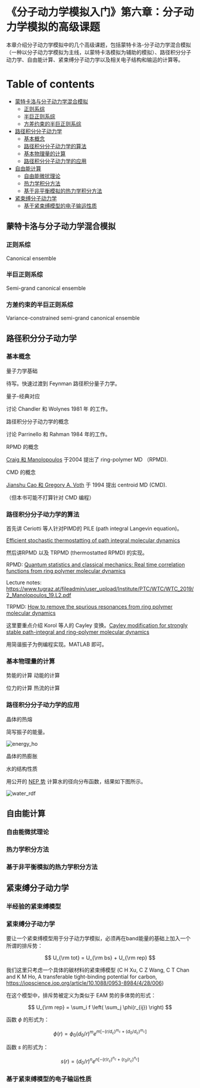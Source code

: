 
# 《分子动力学模拟入门》第六章：分子动力学模拟的高级课题


本章介绍分子动力学模拟中的几个高级课题，包括蒙特卡洛-分子动力学混合模拟（一种以分子动力学模拟为主线，以蒙特卡洛模拟为辅助的模拟）、路径积分分子动力学、自由能计算、紧束缚分子动力学以及相关电子结构和输运的计算等。

# Table of contents
- [蒙特卡洛与分子动力学混合模拟](#蒙特卡洛与分子动力学混合模拟)
  - [正则系综](#正则系综)
  - [半巨正则系综](#半巨正则系综)
  - [方差约束的半巨正则系综](#方差约束的半巨正则系综)
- [路径积分分子动力学](#路径积分分子动力学)
  - [基本概念](#基本概念)
  - [路径积分分子动力学的算法](#路径积分分子动力学的算法)
  - [基本物理量的计算](#基本物理量的计算)
  - [路径积分分子动力学的应用](#路径积分分子动力学的应用)
- [自由能计算](#自由能计算)
  - [自由能微扰理论](#自由能微扰理论)
  - [热力学积分方法](#热力学积分方法)
  - [基于非平衡模拟的热力学积分方法](#基于非平衡模拟的热力学积分方法)
- [紧束缚分子动力学](#紧束缚分子动力学)
  - [基于紧束缚模型的电子输运性质](#基于紧束缚模型的电子输运性质)

## 蒙特卡洛与分子动力学混合模拟

### 正则系综

Canonical ensemble

### 半巨正则系综

Semi-grand canonical ensemble

### 方差约束的半巨正则系综

Variance-constrained semi-grand canonical ensemble


## 路径积分分子动力学

### 基本概念

量子力学基础

待写。快速过渡到 Feynman 路径积分量子力学。

量子-经典对应

讨论 Chandler 和 Wolynes 1981 年 的工作。

 路径积分分子动力学的概念

讨论 Parrinello 和 Rahman 1984 年的工作。

RPMD 的概念

[Craig 和 Manolopoulos](https://doi.org/10.1063/1.1777575) 于2004 提出了 ring-polymer MD （RPMD).

CMD 的概念

[Jianshu Cao 和 Gregory A. Voth](https://doi.org/10.1063/1.467175) 于 1994 提出 centroid MD (CMD).

（但本书可能不打算针对 CMD 编程）

### 路径积分分子动力学的算法

首先讲 Ceriotti 等人针对PIMD的 PILE (path integral Langevin equation)。

[Efficient stochastic thermostatting of path integral molecular dynamics](https://doi.org/10.1063/1.3489925)

然后讲RPMD 以及 TRPMD (thermostatted RPMD) 的实现。

RPMD: [Quantum statistics and classical mechanics: Real time correlation functions from ring polymer molecular dynamics](https://doi.org/10.1063/1.1777575)

Lecture notes:
https://www.tugraz.at/fileadmin/user_upload/Institute/PTC/WTC/WTC_2019/2_Manolopoulos_19.L2.pdf

TRPMD: [How to remove the spurious resonances from ring polymer molecular dynamics](https://doi.org/10.1063/1.4883861)

这里要重点介绍 Korol 等人的 Cayley 变换。[Cayley modification for strongly stable path-integral and ring-polymer molecular dynamics](https://doi.org/10.1063/1.5120282)

用简谐振子为例编程实现。MATLAB 即可。

### 基本物理量的计算

势能的计算
动能的计算

位力的计算
热流的计算

### 路径积分分子动力学的应用

晶体的热熔

简写振子的能量。

![energy_ho](src/pimd/energy.png)

晶体的热膨胀

水的结构性质

用公开的 [NEP 势](https://gitlab.com/brucefan1983/nep-data) 计算水的径向分布函数，结果如下图所示。

![water_rdf](src/pimd/water_nep/water_rdf.jpg)

## 自由能计算

### 自由能微扰理论

### 热力学积分方法

### 基于非平衡模拟的热力学积分方法


## 紧束缚分子动力学

### 半经验的紧束缚模型

### 紧束缚分子动力学

要让一个紧束缚模型用于分子动力学模拟，必须再在band能量的基础上加入一个所谓的排斥势：


$$
U_{\rm tot} = U_{\rm bs} + U_{\rm rep}
$$

我们这里只考虑一个具体的碳材料的紧束缚模型 (C H Xu, C Z Wang, C T Chan and K M Ho, A transferable tight-binding potential for carbon, https://iopscience.iop.org/article/10.1088/0953-8984/4/28/006)

在这个模型中，排斥势被定义为类似于 EAM 势的多体势的形式：

$$
U_{\rm rep} = \sum_i f \left(  \sum_j \phi(r_{ij}) \right)
$$

函数 $\phi$ 的形式为：

$$
\phi(r) = \phi_0 (d_0/r)^m e^{ m [ -(r/d_c)^{m_c} + (d_0/d_c)^{m_c}]}
$$

函数 $s$ 的形式为：

$$
s(r) = (d_0/r)^n e^{ n [ -(r/r_c)^{n_c} + (r_0/r_c)^{n_c}]}
$$



### 基于紧束缚模型的电子输运性质


